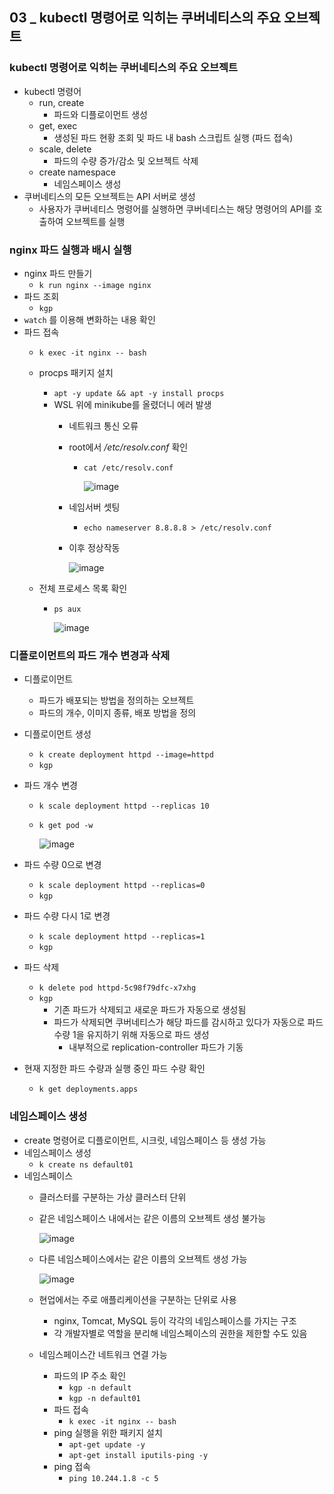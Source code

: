## 03 _ kubectl 명령어로 익히는 쿠버네티스의 주요 오브젝트

### kubectl 명령어로 익히는 쿠버네티스의 주요 오브젝트

- kubectl 명령어
    - run, create
        - 파드와 디플로이먼트 생성
    - get, exec
        - 생성된 파드 현황 조회 및 파드 내 bash 스크립트 실행 (파드 접속)
    - scale, delete
        - 파드의 수량 증가/감소 및 오브젝트 삭제
    - create namespace
        - 네임스페이스 생성
- 쿠버네티스의 모든 오브젝트는 API 서버로 생성
    - 사용자가 쿠버네티스 명령어를 실행하면 쿠버네티스는 해당 명령어의 API를 호출하여 오브젝트를 실행

### nginx 파드 실행과 배시 실행

- nginx 파드 만들기
    - `k run nginx --image nginx`
- 파드 조회
    - `kgp`
- `watch` 를 이용해 변화하는 내용 확인
- 파드 접속
    - `k exec -it nginx -- bash`
    - procps 패키지 설치
        - `apt -y update && apt -y install procps`
        - WSL 위에 minikube를 올렸더니 에러 발생
            - 네트워크 통신 오류
            - root에서 */etc/resolv.conf* 확인
                - `cat /etc/resolv.conf`
                    
                    ![image](https://github.com/sangeun99/hyundai-it-e-java-fullstack/assets/63828057/7d450751-d911-43bb-a3f1-081617057403)
                    
            - 네임서버 셋팅
                - `echo nameserver 8.8.8.8 > /etc/resolv.conf`
            - 이후 정상작동
                
                ![image](https://github.com/sangeun99/hyundai-it-e-java-fullstack/assets/63828057/82000daf-511d-46f9-9c91-f9d2515d2a0e)
                
    - 전체 프로세스 목록 확인
        - `ps aux`
            
            ![image](https://github.com/sangeun99/hyundai-it-e-java-fullstack/assets/63828057/c86b082f-3552-4e20-a326-0252ec2a9a7f)
            

### 디플로이먼트의 파드 개수 변경과 삭제

- 디플로이먼트
    - 파드가 배포되는 방법을 정의하는 오브젝트
    - 파드의 개수, 이미지 종류, 배포 방법을 정의
- 디플로이먼트 생성
    - `k create deployment httpd --image=httpd`
    - `kgp`
- 파드 개수 변경
    - `k scale deployment httpd --replicas 10`
    - `k get pod -w`
        
        ![image](https://github.com/sangeun99/hyundai-it-e-java-fullstack/assets/63828057/a1512da5-5236-435d-b3eb-4097abc8e350)
        
- 파드 수량 0으로 변경
    - `k scale deployment httpd --replicas=0`
    - `kgp`
- 파드 수량 다시 1로 변경
    - `k scale deployment httpd --replicas=1`
    - `kgp`
- 파드 삭제
    - `k delete pod httpd-5c98f79dfc-x7xhg`
    - `kgp`
        - 기존 파드가 삭제되고 새로운 파드가 자동으로 생성됨
        - 파드가 삭제되면 쿠버네티스가 해당 파드를 감시하고 있다가 자동으로 파드 수량 1을 유지하기 위해 자동으로 파드 생성
            - 내부적으로 replication-controller 파드가 기동
- 현재 지정한 파드 수량과 실행 중인 파드 수량 확인
    - `k get deployments.apps`

### 네임스페이스 생성

- create 명령어로 디플로이먼트, 시크릿, 네임스페이스 등 생성 가능
- 네임스페이스 생성
    - `k create ns default01`
- 네임스페이스
    - 클러스터를 구분하는 가상 클러스터 단위
    - 같은 네임스페이스 내에서는 같은 이름의 오브젝트 생성 불가능
        
        ![image](https://github.com/sangeun99/hyundai-it-e-java-fullstack/assets/63828057/69c18b50-9705-4a70-8788-614aa61c8508)
        
    - 다른 네임스페이스에서는 같은 이름의 오브젝트 생성 가능
        
        ![image](https://github.com/sangeun99/hyundai-it-e-java-fullstack/assets/63828057/b0557b51-eb8c-4a03-bca9-52772bebe12a)
        
    - 현업에서는 주로 애플리케이션을 구분하는 단위로 사용
        - nginx, Tomcat, MySQL 등이 각각의 네임스페이스를 가지는 구조
        - 각 개발자별로 역할을 분리해 네임스페이스의 권한을 제한할 수도 있음
    - 네임스페이스간 네트워크 연결 가능
        - 파드의 IP 주소 확인
            - `kgp -n default`
            - `kgp -n default01`
        - 파드 접속
            - `k exec -it nginx -- bash`
        - ping 실행을 위한 패키지 설치
            - `apt-get update -y`
            - `apt-get install iputils-ping -y`
        - ping 접속
            - `ping 10.244.1.8 -c 5`